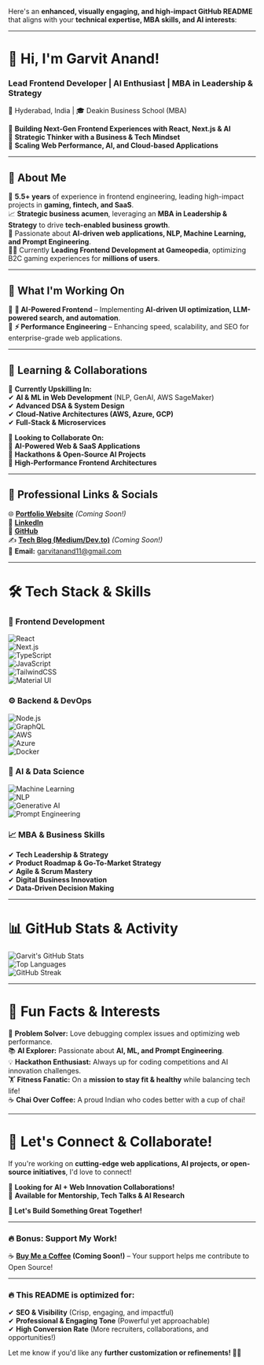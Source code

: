 Here's an **enhanced, visually engaging, and high-impact GitHub README** that aligns with your **technical expertise, MBA skills, and AI interests**:  

---

# **🚀 Hi, I'm Garvit Anand!**  
### **Lead Frontend Developer | AI Enthusiast | MBA in Leadership & Strategy**  
📍 Hyderabad, India | 🎓 Deakin Business School (MBA)  

🔹 **Building Next-Gen Frontend Experiences with React, Next.js & AI**  
🔹 **Strategic Thinker with a Business & Tech Mindset**  
🔹 **Scaling Web Performance, AI, and Cloud-based Applications**  

---

## **📌 About Me**  
🚀 **5.5+ years** of experience in frontend engineering, leading high-impact projects in **gaming, fintech, and SaaS**.  
📈 **Strategic business acumen**, leveraging an **MBA in Leadership & Strategy** to drive **tech-enabled business growth**.  
🧠 Passionate about **AI-driven web applications, NLP, Machine Learning, and Prompt Engineering**.  
👨‍💻 Currently **Leading Frontend Development at Gameopedia**, optimizing B2C gaming experiences for **millions of users**.  

---

## **💼 What I'm Working On**   
🔹 **🤖 AI-Powered Frontend** – Implementing **AI-driven UI optimization, LLM-powered search, and automation**.  
🔹 **⚡ Performance Engineering** – Enhancing speed, scalability, and SEO for enterprise-grade web applications.  

---

## **📖 Learning & Collaborations**  
🎯 **Currently Upskilling In:**  
✔ **AI & ML in Web Development** (NLP, GenAI, AWS SageMaker)  
✔ **Advanced DSA & System Design**  
✔ **Cloud-Native Architectures (AWS, Azure, GCP)**  
✔ **Full-Stack & Microservices**  

🤝 **Looking to Collaborate On:**  
🔹 **AI-Powered Web & SaaS Applications**  
🔹 **Hackathons & Open-Source AI Projects**  
🔹 **High-Performance Frontend Architectures**  

---

## **📂 Professional Links & Socials**  
🌐 [**Portfolio Website**](#) *(Coming Soon!)*  
💼 [**LinkedIn**](https://www.linkedin.com/in/garvitanand2/)  
📂 [**GitHub**](https://github.com/garvitanand2)  
✍️ [**Tech Blog (Medium/Dev.to)**](#) *(Coming Soon!)*  
📧 **Email:** garvitanand11@gmail.com  

---

# **🛠️ Tech Stack & Skills**  

### **🚀 Frontend Development**  
![React](https://img.shields.io/badge/React-61DAFB?style=for-the-badge&logo=react&logoColor=white)  
![Next.js](https://img.shields.io/badge/Next.js-000000?style=for-the-badge&logo=next.js&logoColor=white)  
![TypeScript](https://img.shields.io/badge/TypeScript-3178C6?style=for-the-badge&logo=typescript&logoColor=white)  
![JavaScript](https://img.shields.io/badge/JavaScript-F7DF1E?style=for-the-badge&logo=javascript&logoColor=black)  
![TailwindCSS](https://img.shields.io/badge/TailwindCSS-06B6D4?style=for-the-badge&logo=tailwindcss&logoColor=white)  
![Material UI](https://img.shields.io/badge/Material--UI-007FFF?style=for-the-badge&logo=mui&logoColor=white)  

### **⚙ Backend & DevOps**  
![Node.js](https://img.shields.io/badge/Node.js-339933?style=for-the-badge&logo=nodedotjs&logoColor=white)  
![GraphQL](https://img.shields.io/badge/GraphQL-E10098?style=for-the-badge&logo=graphql&logoColor=white)  
![AWS](https://img.shields.io/badge/AWS-232F3E?style=for-the-badge&logo=amazon-aws&logoColor=white)  
![Azure](https://img.shields.io/badge/Azure-0078D4?style=for-the-badge&logo=microsoft-azure&logoColor=white)  
![Docker](https://img.shields.io/badge/Docker-2496ED?style=for-the-badge&logo=docker&logoColor=white)  

### **🤖 AI & Data Science**  
![Machine Learning](https://img.shields.io/badge/Machine%20Learning-F47C24?style=for-the-badge&logo=tensorflow&logoColor=white)  
![NLP](https://img.shields.io/badge/Natural%20Language%20Processing-FF6F00?style=for-the-badge&logo=python&logoColor=white)  
![Generative AI](https://img.shields.io/badge/Generative%20AI-6A0DAD?style=for-the-badge&logo=openai&logoColor=white)  
![Prompt Engineering](https://img.shields.io/badge/Prompt%20Engineering-FF5733?style=for-the-badge&logo=artificial-intelligence&logoColor=white)  

### **📈 MBA & Business Skills**  
✔ **Tech Leadership & Strategy**  
✔ **Product Roadmap & Go-To-Market Strategy**  
✔ **Agile & Scrum Mastery**  
✔ **Digital Business Innovation**  
✔ **Data-Driven Decision Making**  

---

# **📊 GitHub Stats & Activity**  
![Garvit's GitHub Stats](https://github-readme-stats.vercel.app/api?username=garvitanand2&show_icons=true&theme=radical)  
![Top Languages](https://github-readme-stats.vercel.app/api/top-langs/?username=garvitanand2&layout=compact&theme=radical)  
![GitHub Streak](https://github-readme-streak-stats.herokuapp.com/?user=garvitanand2&theme=radical)  

---

# **🌟 Fun Facts & Interests**  
🎯 **Problem Solver:** Love debugging complex issues and optimizing web performance.  
📚 **AI Explorer:** Passionate about **AI, ML, and Prompt Engineering**.  
💡 **Hackathon Enthusiast:** Always up for coding competitions and AI innovation challenges.  
🏋️ **Fitness Fanatic:** On a **mission to stay fit & healthy** while balancing tech life!  
☕ **Chai Over Coffee:** A proud Indian who codes better with a cup of chai!  

---

# **🚀 Let's Connect & Collaborate!**  
If you're working on **cutting-edge web applications, AI projects, or open-source initiatives**, I'd love to connect!  

🔹 **Looking for AI + Web Innovation Collaborations!**  
🔹 **Available for Mentorship, Tech Talks & AI Research**  

**💬 Let's Build Something Great Together!**  

---

### **🔥 Bonus: Support My Work!**  
☕ **[Buy Me a Coffee](#) (Coming Soon!)** – Your support helps me contribute to Open Source!  

---

### 🔥 **This README is optimized for:**  
✔ **SEO & Visibility** (Crisp, engaging, and impactful)  
✔ **Professional & Engaging Tone** (Powerful yet approachable)  
✔ **High Conversion Rate** (More recruiters, collaborations, and opportunities!)  

Let me know if you'd like any **further customization or refinements! 🚀🔥**
